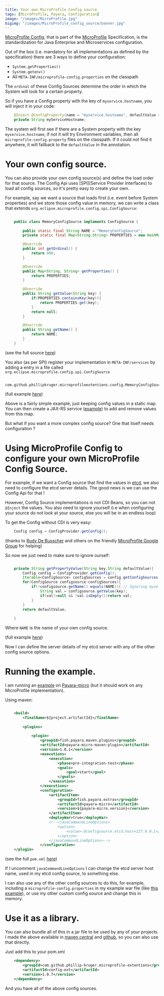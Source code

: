```yaml
---
title: Your own MicroProfile Config source
tags: [MicroProfile, Payara, Configuration]
image: "/images/MicroProfile.jpg"
bigimg: "/images/MicroProfile_config_source/banner.jpg"
---
```


[MicroProfile Config](https://github.com/eclipse/microprofile-config), that is part of the [MicroProfile](https://microprofile.io/) Specification, is the standardization for Java Enterprise and Microservices configuration. 

Out of the box (i.e. mandatory for all implementations as defined by the specification) there are 3 ways to define your configuration:

* ```System.getProperties()```
* ```System.getenv()```
* All ```META-INF/microprofile-config.properties``` on the classpath

The ```ordinal``` of these Config Sources determine the order in which the System will look for a certain property.

So if you have a Config property with the key of ```myservice.hostname```, you will inject it in your code:


```java
    @Inject @ConfigProperty(name = "myservice.hostname", defaultValue = "localhost")
    private String myServiceHostname;
```

The system will first see if there are a System property with the key ```myservice.hostname```, if not it will try Environment variables, then all ```microprofile-config.property``` files on the classpath.
If it could not find it anywhere, it will fallback to the ```defaultValue``` in the annotation.

# Your own config source.

You can also provide your own config source(s) and define the load order for that source. The Config Api uses [SPI](Service Provider Interfaces) to load all config sources, so it's pretty easy to create your own.

For example, say we want a source that loads first (i.e. event before System properties) and we store those config value in memory, we can write a class that extends ```org.eclipse.microprofile.config.spi.ConfigSource```:

```java
    
    public class MemoryConfigSource implements ConfigSource {
    
        public static final String NAME = "MemoryConfigSource";
        private static final Map<String,String> PROPERTIES = new HashMap<>();

        @Override
        public int getOrdinal() {
            return 900;
        }

        @Override
        public Map<String, String> getProperties() {
            return PROPERTIES;
        }

        @Override
        public String getValue(String key) {
            if(PROPERTIES.containsKey(key)){
                return PROPERTIES.get(key);
            }
            return null;
        }

        @Override
        public String getName() {
            return NAME;
        }
    }
```

(see the full source [here](https://github.com/phillip-kruger/microprofile-extentions/blob/master/config-ext/src/main/java/com/github/phillipkruger/microprofileextentions/config/MemoryConfigSource.java))

You also (as per SPI) register your implementation in ```META-INF/services``` by adding a entry in a file called ```org.eclipse.microprofile.config.spi.ConfigSource```

```
    com.github.phillipkruger.microprofileextentions.config.MemoryConfigSource
```

(full example [here](https://github.com/phillip-kruger/microprofile-extentions/blob/master/config-ext/src/main/resources/META-INF/services/org.eclipse.microprofile.config.spi.ConfigSource))

Above is a fairly simple example, just keeping config values in a static map. You can then create a JAX-RS service ([example](https://github.com/phillip-kruger/microprofile-extentions/blob/master/config-ext/src/main/java/com/github/phillipkruger/microprofileextentions/config/MemoryConfigApi.java)) to add and remove values from this map.

But what if you want a more complex config source? One that itself needs configuration ?

# Using MicroProfile Config to configure your own MicroProfile Config Source.

For example, if we want a Config source that find the values in [etcd](https://coreos.com/etcd/), we also need to configure the etcd server details. The good news is we can use the Config Api for that !

However, Config Source implementations is not CDI Beans, so you can not ```@Inject``` the values. You also need to ignore yourself (i.e when configuring your source do not look at your source, else you will be in an endless loop)

To get the Config without CDI is very easy:

```java
    Config config = ConfigProvider.getConfig();
```

(thanks to [Rudy De Busscher](https://twitter.com/rdebusscher) and others on the friendly [MicroProfile Google Group](https://groups.google.com/forum/#!topic/microprofile/rkkZJGJpxMU) for helping)

So now we just need to make sure to ignore ourself:

```java

    private String getPropertyValue(String key,String defaultValue){
        Config config = ConfigProvider.getConfig();
        Iterable<ConfigSource> configSources = config.getConfigSources();
        for(ConfigSource configsource:configSources){
            if(!configsource.getName().equals(NAME)){ // Ignoring myself
                String val = configsource.getValue(key);
                if(val!=null && !val.isEmpty())return val;
            }
        }
        return defaultValue;
        
    }
```

Where ```NAME``` is the name of your own config source.

(full example [here](https://github.com/phillip-kruger/microprofile-extentions/blob/master/config-ext/src/main/java/com/github/phillipkruger/microprofileextentions/config/EtcdConfigSource.java))

Now I can define the server details of my etcd server with any of the other config source options.

# Running the example.

I am running an [example](https://github.com/phillip-kruger/microprofile-extentions/tree/master/example) on [Payara-micro](https://www.payara.fish/) (but it should work on any MicroProfile implementation).

Using maven:

```xml

    <build>
        <finalName>${project.artifactId}</finalName>
        
        <plugins>
            
            <plugin>
                <groupId>fish.payara.maven.plugins</groupId>
                <artifactId>payara-micro-maven-plugin</artifactId>
                <version>1.0.1</version>
                <executions>
                    <execution>
                        <phase>pre-integration-test</phase>
                        <goals>
                            <goal>start</goal>
                        </goals>
                    </execution>
                </executions>
                <configuration>
                    <artifactItem>
                        <groupId>fish.payara.extras</groupId>
                        <artifactId>payara-micro</artifactId>
                        <version>${payara-micro.version}</version>
                    </artifactItem>
                    <deployWar>true</deployWar>
                    <!--<javaCommandLineOptions>
                        <option>
                            <value>-Dconfigsource.etcd.host=127.0.0.1</value>
                        </option>
                    </javaCommandLineOptions>-->
                </configuration>
    </plugin>
```

(see the full ```pom.xml``` [here](https://github.com/phillip-kruger/microprofile-extentions/blob/master/example/pom.xml))

If I uncomment ```javaCommandLineOptions``` I can change the etcd server host name, used in my etcd config source, to something else.

I can also use any of the other config sources to do this, for example, including a ```microprofile-config.properties``` in my example war file (like [this example](https://github.com/phillip-kruger/microprofile-extentions/blob/master/example/src/main/webapp/META-INF/microprofile-config.properties)), 
or use my other custom config source and change this in memory.

# Use it as a library.

You can also bundle all of this in a jar file to be used by any of your projects. I made the above available in [maven central](https://search.maven.org/#search%7Cga%7C1%7Ca%3A%22config-ext%22) and [github](https://github.com/phillip-kruger/microprofile-extentions/tree/master/config-ext), so you can also use that directly.

Just add this to your pom.xml

```xml
    <dependency>
        <groupId>com.github.phillip-kruger.microprofile-extentions</groupId>
        <artifactId>config-ext</artifactId>
        <version>1.0.7</version>
    </dependency>
```

And you have all of the above config sources.